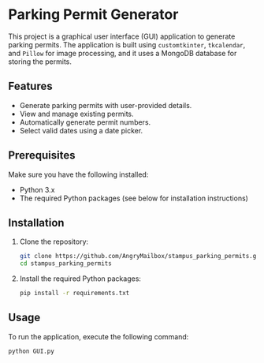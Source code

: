# Parking Permit Generator

This project is a graphical user interface (GUI) application to generate parking permits. The application is built using `customtkinter`, `tkcalendar`, and `Pillow` for image processing, and it uses a MongoDB database for storing the permits.

## Features

- Generate parking permits with user-provided details.
- View and manage existing permits.
- Automatically generate permit numbers.
- Select valid dates using a date picker.

## Prerequisites

Make sure you have the following installed:

- Python 3.x
- The required Python packages (see below for installation instructions)

## Installation

1. Clone the repository:

    ```sh
    git clone https://github.com/AngryMailbox/stampus_parking_permits.git
    cd stampus_parking_permits
    ```

2. Install the required Python packages:

    ```sh
    pip install -r requirements.txt
    ```

## Usage

To run the application, execute the following command:

```sh
python GUI.py
